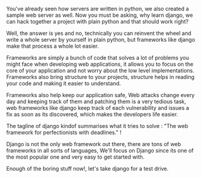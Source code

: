 You've already seen how servers are written in python, we also created a sample web server as well. Now you must be asking, why learn django, we can hack together a project with plain python and that should work right?

Well, the answer is yes and no, technically you can reinvent the wheel and write a whole server by yourself in plain python, but frameworks like django make that process a whole lot easier.

Frameworks are simply a bunch of code that solves a lot of problems you might face when developing web applications, it allows you to focus on the core of your application and not worry about the low level implementations. Frameworks also bring structure to your projects, structure helps in reading your code and making it easier to understand.

Frameworks also help keep our application safe, Web attacks change every day and keeping track of them and patching them is a very tedious task, web frameworks like django keep track of each vulnerability and issues a fix as soon as its discovered, which makes the developers life easier.

The tagline of django kindof summarises what it tries to solve : "The web framework for perfectionists with deadlines." !

Django is not the only web framework out there, there are tons of web frameworks in all sorts of languages, We'll focus on Django since its one of the most popular one and very easy to get started with.

Enough of the boring stuff now!, let's take django for a test drive.
